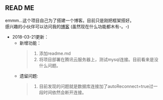 [blogLocation]: http://www.sucreyy.com
READ ME
---
emmm...这个项目自己为了搭建一个博客。目前只是刚把框架搭好。  
感兴趣的小伙伴可以访问我的[博客][blogLocation] (虽然现在什么功能都木有-。-)

* 2018-03-21更新：
    * 新增功能：
        >1. 添加readme.md
        >2. 将项目部署在腾讯云服务器上，测试mysql连接。目前看来是没什么问题。
    * 遗留问题:
        >1. 目前发现的问题就是数据库连接加了autoReconnect=true过一段时间依然会断开连接。
        
